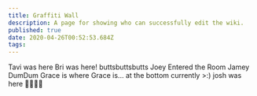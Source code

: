 ```yaml
---
title: Graffiti Wall
description: A page for showing who can successfully edit the wiki.
published: true
date: 2020-04-26T00:52:53.684Z
tags: 
---
```


Tavi was here
Bri was here! buttsbuttsbutts
Joey Entered the Room
Jamey DumDum
 Grace is where Grace is... at the bottom currently >:)
 josh was here 🤠🤠🤠🤠